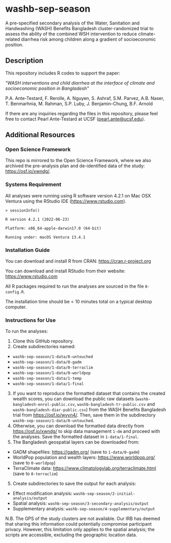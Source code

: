 # washb-sep-season

A pre-specified secondary analysis of the Water, Sanitation and Handwashing (WASH) Benefits Bangladesh cluster-randomized trial to assess the ability of the combined WSH intervention to reduce climate-related diarrhea risk among children along a gradient of socioeconomic position.

## Description

This repository includes R codes to support the paper: 

_"WASH interventions and child diarrhea at the interface of climate and socioeconomic position in Bangladesh"_

P.A. Ante-Testard, F. Rerolle, A. Nguyen, S. Ashraf, S.M. Parvez, A.B. Naser, T. Benmarhnia, M. Rahman, S.P. Luby, J. Benjamin-Chung, B.F. Arnold

If there are any inquiries regarding the files in this repository, please feel free to contact Pearl Ante-Testard at UCSF (pearl.ante@ucsf.edu).

## Additional Resources

### Open Science Framework

This repo is mirrored to the Open Science Framework, where we also archived the pre-analysis plan and de-identified data of the study:  https://osf.io/xwndg/.

### Systems Requirement

All analyses were running using R software version 4.2.1 on Mac OSX Ventura using the RStudio IDE (https://www.rstudio.com). 

`> sessionInfo()`

`R version 4.2.1 (2022-06-23)`

`Platform: x86_64-apple-darwin17.0 (64-bit)`

`Running under: macOS Ventura 13.4.1`

### Installation Guide

You can download and install R from CRAN: https://cran.r-project.org

You can download and install RStudio from their website: https://www.rstudio.com

All R packages required to run the analyses are sourced in the file `0-config.R`.

The installation time should be < 10 minutes total on a typical desktop computer.

### Instructions for Use

To run the analyses:
1. Clone this GitHub repository.
2. Create subdirectories named: 
- `washb-sep-season/1-data/0-untouched`
- `washb-sep-season/1-data/0-gadm`
- `washb-sep-season/1-data/0-terraclim`
- `washb-sep-season/1-data/0-worldpop`
- `washb-sep-season/1-data/1-temp`
- `washb-sep-season/1-data/1-final`
3. If you want to reproduce the formatted dataset that contains the created wealth scores, you can download the public raw datasets (`washb-bangladesh-enrol-public.csv`, `washb-bangladesh-tr-public.csv` and `washb-bangladesh-diar-public.csv`) from the WASH Benefits Bangladesh trial from https://osf.io/wvyn4/. Then, save them in the subdirectory `washb-sep-season/1-data/0-untouched`. 
4. Otherwise, you can download the formatted data directly from https://osf.io/xwndg/ to skip data management `1-dm` and proceed with the analyses. Save the formatted dataset in `1-data/1-final`.
4. The Bangladesh geospatial layers can be downloaded from:
- GADM shapefiles: https://gadm.org/ (save to `1-data/0-gadm`)
- WorldPop population and wealth layers: https://www.worldpop.org/ (save to `0-worldpop`)
- TerraClimate data: https://www.climatologylab.org/terraclimate.html (save to `0-terraclim`)
5. Create subdirectories to save the output for each analysis: 
- Effect modification analysis: `washb-sep-season/2-initial-analysis/output`
- Spatial analysis: `washb-sep-season/3-secondary-analysis/output`
- Supplementary analysis: `washb-sep-season/4-supplementary/output`

N.B. The GPS of the study clusters are not available. Our IRB has deemed that sharing this information could potentially compromise participant privacy. However, this limitation only applies to the spatial analysis; the scripts are accessible, excluding the geographic location data. 





